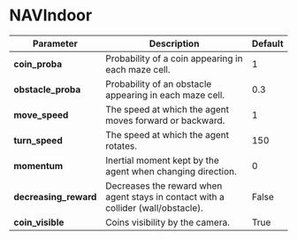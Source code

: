 # NAVIndoor

| Parameter          | Description                                                              | Default |
|--------------------|--------------------------------------------------------------------------|---------|
| **coin\_proba**    | Probability of a coin appearing in each maze cell.                       | 1       |
| **obstacle\_proba**| Probability of an obstacle appearing in each maze cell.                  | 0.3     |
| **move\_speed**    | The speed at which the agent moves forward or backward.                  | 1       |
| **turn\_speed**    | The speed at which the agent rotates.                                   | 150     |
| **momentum**       | Inertial moment kept by the agent when changing direction.               | 0       |
| **decreasing\_reward** | Decreases the reward when agent stays in contact with a collider (wall/obstacle). | False |
| **coin\_visible**  | Coins visibility by the camera.                                         | True    |
